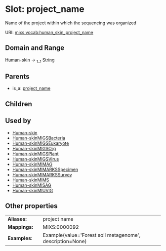 
# Slot: project_name


Name of the project within which the sequencing was organized

URI: [mixs.vocab:human_skin_project_name](https://w3id.org/mixs/vocab/human_skin_project_name)


## Domain and Range

[Human-skin](Human-skin.md) &#8594;  <sub>1..1</sub> [String](types/String.md)

## Parents

 *  is_a: [project_name](project_name.md)

## Children


## Used by

 * [Human-skin](Human-skin.md)
 * [Human-skinMIGSBacteria](Human-skinMIGSBacteria.md)
 * [Human-skinMIGSEukaryote](Human-skinMIGSEukaryote.md)
 * [Human-skinMIGSOrg](Human-skinMIGSOrg.md)
 * [Human-skinMIGSPlant](Human-skinMIGSPlant.md)
 * [Human-skinMIGSVirus](Human-skinMIGSVirus.md)
 * [Human-skinMIMAG](Human-skinMIMAG.md)
 * [Human-skinMIMARKSSpecimen](Human-skinMIMARKSSpecimen.md)
 * [Human-skinMIMARKSSurvey](Human-skinMIMARKSSurvey.md)
 * [Human-skinMIMS](Human-skinMIMS.md)
 * [Human-skinMISAG](Human-skinMISAG.md)
 * [Human-skinMIUVIG](Human-skinMIUVIG.md)

## Other properties

|  |  |  |
| --- | --- | --- |
| **Aliases:** | | project name |
| **Mappings:** | | MIXS:0000092 |
| **Examples:** | | Example(value='Forest soil metagenome', description=None) |

